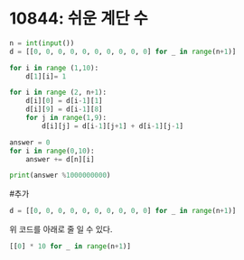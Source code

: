 # 10844: 쉬운 계단 수

``` python
n = int(input())
d = [[0, 0, 0, 0, 0, 0, 0, 0, 0, 0] for _ in range(n+1)]

for i in range (1,10):
    d[1][i]= 1

for i in range (2, n+1):
    d[i][0] = d[i-1][1]
    d[i][9] = d[i-1][8]
    for j in range(1,9):
        d[i][j] = d[i-1][j+1] + d[i-1][j-1]

answer = 0
for i in range(0,10):
    answer += d[n][i]

print(answer %1000000000)
```
#추가
``` python
d = [[0, 0, 0, 0, 0, 0, 0, 0, 0, 0] for _ in range(n+1)]
```
위 코드를 아래로 줄 일 수 있다.
``` python
[[0] * 10 for _ in range(n+1)]
```
